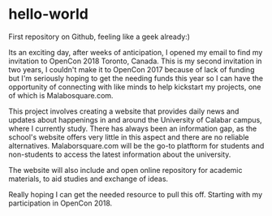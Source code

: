 # hello-world

First repository on Github, feeling like a geek already:)

Its an exciting day, after weeks of anticipation, I opened my email to find my invitation to OpenCon 2018 Toronto, Canada. This is my second invitation in two years, I couldn't make it to OpenCon 2017 because of lack of funding but I'm seriously hoping to get the needing funds this year so I can have the opportunity of connecting with like minds to help kickstart my projects, one of which is Malabosquare.com.

This project involves creating a website that provides daily news and updates about happenings in and around the University of Calabar campus, where I currently study. There has always been an information gap, as the school's website offers very little in this aspect and there are no reliable alternatives. Malaborsquare.com will be the go-to platftorm for students and non-students to access the latest information about the university.

The website will also include and open online repository for academic materials, to aid studies and exchange of ideas.

Really hoping I can get the needed resource to pull this off. Starting with my participation in OpenCon 2018.
